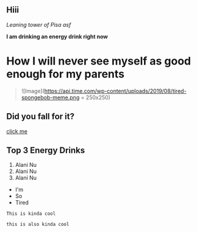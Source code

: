Hiii
---
*Leaning tower of Pisa asf*

**I am drinking an energy drink right now**

# How I will never see myself as good enough for my parents
>![Image](https://api.time.com/wp-content/uploads/2019/08/tired-spongebob-meme.png = 250x250)

## Did you fall for it?
[click me](https://www.youtube.com/watch?v=dQw4w9WgXcQ)

## Top 3 Energy Drinks
1. Alani Nu
2. Alani Nu
3. Alani Nu

* I'm
* So
* Tired

`This is kinda cool`

```
this is also kinda cool 
```
